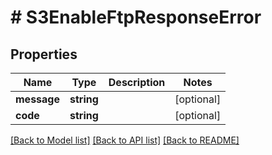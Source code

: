 # # S3EnableFtpResponseError

## Properties

Name | Type | Description | Notes
------------ | ------------- | ------------- | -------------
**message** | **string** |  | [optional]
**code** | **string** |  | [optional]

[[Back to Model list]](../../README.md#models) [[Back to API list]](../../README.md#endpoints) [[Back to README]](../../README.md)
